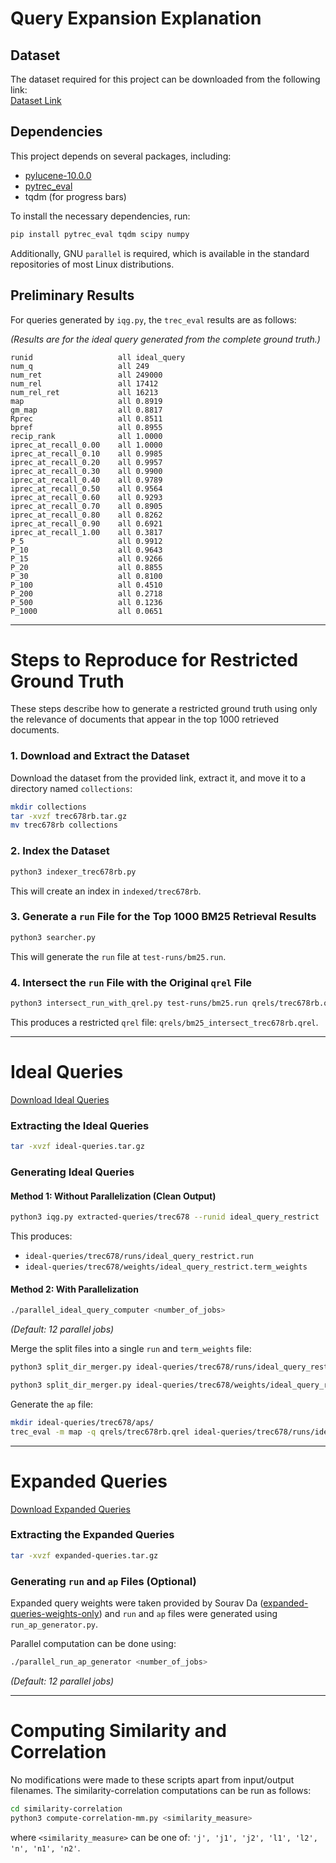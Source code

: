 # Query Expansion Explanation

## Dataset
The dataset required for this project can be downloaded from the following link:  
[Dataset Link](https://drive.google.com/file/d/19qkzLYnz7NiE4KeqO9ZQ2YGtSB9QBcL1/view?usp=sharing)

## Dependencies
This project depends on several packages, including:
- [pylucene-10.0.0](https://dlcdn.apache.org/lucene/pylucene/)
- [pytrec_eval](https://github.com/cvangysel/pytrec_eval)
- tqdm (for progress bars)

To install the necessary dependencies, run:
```bash
pip install pytrec_eval tqdm scipy numpy
```
Additionally, GNU `parallel` is required, which is available in the standard repositories of most Linux distributions.

## Preliminary Results
For queries generated by `iqg.py`, the `trec_eval` results are as follows:

*(Results are for the ideal query generated from the complete ground truth.)*
```
runid                 	all	ideal_query
num_q                 	all	249
num_ret               	all	249000
num_rel               	all	17412
num_rel_ret           	all	16213
map                   	all	0.8919
gm_map                	all	0.8817
Rprec                 	all	0.8511
bpref                 	all	0.8955
recip_rank            	all	1.0000
iprec_at_recall_0.00  	all	1.0000
iprec_at_recall_0.10  	all	0.9985
iprec_at_recall_0.20  	all	0.9957
iprec_at_recall_0.30  	all	0.9900
iprec_at_recall_0.40  	all	0.9789
iprec_at_recall_0.50  	all	0.9564
iprec_at_recall_0.60  	all	0.9293
iprec_at_recall_0.70  	all	0.8905
iprec_at_recall_0.80  	all	0.8262
iprec_at_recall_0.90  	all	0.6921
iprec_at_recall_1.00  	all	0.3817
P_5                   	all	0.9912
P_10                  	all	0.9643
P_15                  	all	0.9266
P_20                  	all	0.8855
P_30                  	all	0.8100
P_100                 	all	0.4510
P_200                 	all	0.2718
P_500                 	all	0.1236
P_1000                	all	0.0651
```

---

# Steps to Reproduce for Restricted Ground Truth
These steps describe how to generate a restricted ground truth using only the relevance of documents that appear in the top 1000 retrieved documents.

### 1. Download and Extract the Dataset
Download the dataset from the provided link, extract it, and move it to a directory named `collections`:
```bash
mkdir collections
tar -xvzf trec678rb.tar.gz
mv trec678rb collections
```

### 2. Index the Dataset
```bash
python3 indexer_trec678rb.py
```
This will create an index in `indexed/trec678rb`.

### 3. Generate a `run` File for the Top 1000 BM25 Retrieval Results
```bash
python3 searcher.py
```
This will generate the `run` file at `test-runs/bm25.run`.

### 4. Intersect the `run` File with the Original `qrel` File
```bash
python3 intersect_run_with_qrel.py test-runs/bm25.run qrels/trec678rb.qrel qrels/bm25_intersect_trec678rb.qrel
```
This produces a restricted `qrel` file: `qrels/bm25_intersect_trec678rb.qrel`.

---

# Ideal Queries
[Download Ideal Queries](https://drive.google.com/file/d/1f2nzHYwQEDosw5UQQ4MtA-fm1mihNFLS/view?usp=sharing)

### Extracting the Ideal Queries
```bash
tar -xvzf ideal-queries.tar.gz
```

### Generating Ideal Queries
#### Method 1: Without Parallelization (Clean Output)
```bash
python3 iqg.py extracted-queries/trec678 --runid ideal_query_restrict
```
This produces:
- `ideal-queries/trec678/runs/ideal_query_restrict.run`
- `ideal-queries/trec678/weights/ideal_query_restrict.term_weights`

#### Method 2: With Parallelization
```bash
./parallel_ideal_query_computer <number_of_jobs>
```
*(Default: 12 parallel jobs)*

Merge the split files into a single `run` and `term_weights` file:
```bash
python3 split_dir_merger.py ideal-queries/trec678/runs/ideal_query_restrict-split ideal-queries/trec678/runs/ideal_query_restrict.run
```
```bash
python3 split_dir_merger.py ideal-queries/trec678/weights/ideal_query_restrict-split ideal-queries/trec678/weights/ideal_query_restrict.term_weights
```

Generate the `ap` file:
```bash
mkdir ideal-queries/trec678/aps/
trec_eval -m map -q qrels/trec678rb.qrel ideal-queries/trec678/runs/ideal_query_restrict.run > ideal-queries/trec678/ap/ideal_query_restrict.ap
```

---

# Expanded Queries
[Download Expanded Queries](https://drive.google.com/file/d/1OcH57z-IqLs2bVgw5rKXiD5XkzhrgmFy/view?usp=sharing)

### Extracting the Expanded Queries
```bash
tar -xvzf expanded-queries.tar.gz
```

### Generating `run` and `ap` Files (Optional)
Expanded query weights were taken provided by Sourav Da ([expanded-queries-weights-only](https://drive.google.com/file/d/1PutRi-rUFQ0a4QfJ157lfHK1VXOmf3hk/view?usp=sharing))  and `run` and `ap` files were generated using `run_ap_generator.py`.

Parallel computation can be done using:
```bash
./parallel_run_ap_generator <number_of_jobs>
```
*(Default: 12 parallel jobs)*

---

# Computing Similarity and Correlation
No modifications were made to these scripts apart from input/output filenames. The similarity-correlation computations can be run as follows:
```bash
cd similarity-correlation
python3 compute-correlation-mm.py <similarity_measure>
```
where `<similarity_measure>` can be one of:
`'j', 'j1', 'j2', 'l1', 'l2', 'n', 'n1', 'n2'`.
